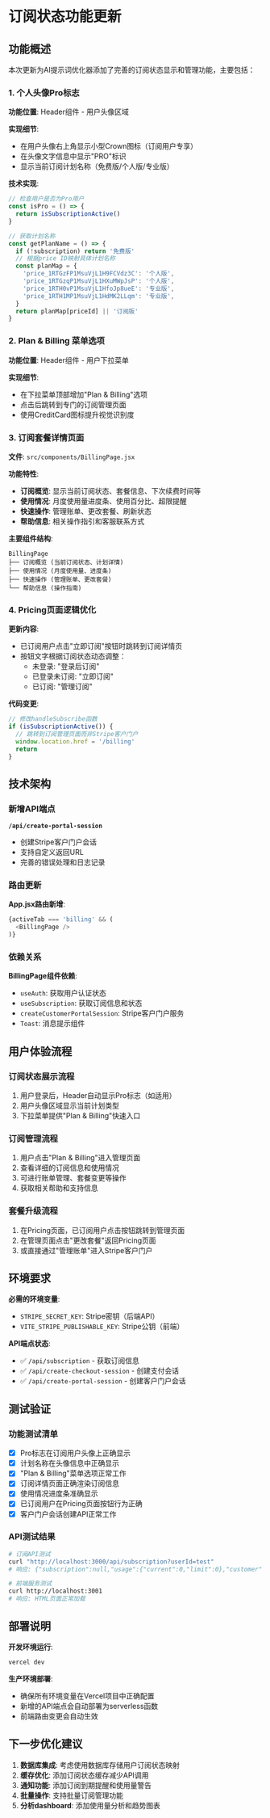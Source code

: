 # 订阅状态功能更新

## 功能概述

本次更新为AI提示词优化器添加了完善的订阅状态显示和管理功能，主要包括：

### 1. 个人头像Pro标志

**功能位置**: Header组件 - 用户头像区域

**实现细节**:
- 在用户头像右上角显示小型Crown图标（订阅用户专享）
- 在头像文字信息中显示"PRO"标识
- 显示当前订阅计划名称（免费版/个人版/专业版）

**技术实现**:
```javascript
// 检查用户是否为Pro用户
const isPro = () => {
  return isSubscriptionActive()
}

// 获取计划名称
const getPlanName = () => {
  if (!subscription) return '免费版'
  // 根据price ID映射具体计划名称
  const planMap = {
    'price_1RTGzFP1MsuVjL1H9FCVdz3C': '个人版',
    'price_1RTGzqP1MsuVjL1HXuMWpJsP': '个人版',
    'price_1RTH0vP1MsuVjL1HfoJp8ueE': '专业版',
    'price_1RTH1MP1MsuVjL1HdMK2LLqm': '专业版',
  }
  return planMap[priceId] || '订阅版'
}
```

### 2. Plan & Billing 菜单选项

**功能位置**: Header组件 - 用户下拉菜单

**实现细节**:
- 在下拉菜单顶部增加"Plan & Billing"选项
- 点击后跳转到专门的订阅管理页面
- 使用CreditCard图标提升视觉识别度

### 3. 订阅套餐详情页面

**文件**: `src/components/BillingPage.jsx`

**功能特性**:
- **订阅概览**: 显示当前订阅状态、套餐信息、下次续费时间等
- **使用情况**: 月度使用量进度条、使用百分比、超限提醒
- **快速操作**: 管理账单、更改套餐、刷新状态
- **帮助信息**: 相关操作指引和客服联系方式

**主要组件结构**:
```
BillingPage
├── 订阅概览 (当前订阅状态、计划详情)
├── 使用情况 (月度使用量、进度条)
├── 快速操作 (管理账单、更改套餐)
└── 帮助信息 (操作指南)
```

### 4. Pricing页面逻辑优化

**更新内容**:
- 已订阅用户点击"立即订阅"按钮时跳转到订阅详情页
- 按钮文字根据订阅状态动态调整：
  - 未登录: "登录后订阅"
  - 已登录未订阅: "立即订阅"  
  - 已订阅: "管理订阅"

**代码变更**:
```javascript
// 修改handleSubscribe函数
if (isSubscriptionActive()) {
  // 跳转到订阅管理页面而非Stripe客户门户
  window.location.href = '/billing'
  return
}
```

## 技术架构

### 新增API端点

**`/api/create-portal-session`**
- 创建Stripe客户门户会话
- 支持自定义返回URL
- 完善的错误处理和日志记录

### 路由更新

**App.jsx路由新增**:
```javascript
{activeTab === 'billing' && (
  <BillingPage />
)}
```

### 依赖关系

**BillingPage组件依赖**:
- `useAuth`: 获取用户认证状态
- `useSubscription`: 获取订阅信息和状态
- `createCustomerPortalSession`: Stripe客户门户服务
- `Toast`: 消息提示组件

## 用户体验流程

### 订阅状态展示流程
1. 用户登录后，Header自动显示Pro标志（如适用）
2. 用户头像区域显示当前计划类型
3. 下拉菜单提供"Plan & Billing"快速入口

### 订阅管理流程
1. 用户点击"Plan & Billing"进入管理页面
2. 查看详细的订阅信息和使用情况
3. 可进行账单管理、套餐变更等操作
4. 获取相关帮助和支持信息

### 套餐升级流程
1. 在Pricing页面，已订阅用户点击按钮跳转到管理页面
2. 在管理页面点击"更改套餐"返回Pricing页面
3. 或直接通过"管理账单"进入Stripe客户门户

## 环境要求

**必需的环境变量**:
- `STRIPE_SECRET_KEY`: Stripe密钥（后端API）
- `VITE_STRIPE_PUBLISHABLE_KEY`: Stripe公钥（前端）

**API端点状态**:
- ✅ `/api/subscription` - 获取订阅信息
- ✅ `/api/create-checkout-session` - 创建支付会话  
- ✅ `/api/create-portal-session` - 创建客户门户会话

## 测试验证

### 功能测试清单

- [x] Pro标志在订阅用户头像上正确显示
- [x] 计划名称在头像信息中正确显示
- [x] "Plan & Billing"菜单选项正常工作
- [x] 订阅详情页面正确渲染订阅信息
- [x] 使用情况进度条准确显示
- [x] 已订阅用户在Pricing页面按钮行为正确
- [x] 客户门户会话创建API正常工作

### API测试结果

```bash
# 订阅API测试
curl "http://localhost:3000/api/subscription?userId=test"
# 响应: {"subscription":null,"usage":{"current":0,"limit":0},"customer":null}

# 前端服务测试  
curl http://localhost:3001
# 响应: HTML页面正常加载
```

## 部署说明

**开发环境运行**:
```bash
vercel dev
```

**生产环境部署**:
- 确保所有环境变量在Vercel项目中正确配置
- 新增的API端点会自动部署为serverless函数
- 前端路由变更会自动生效

## 下一步优化建议

1. **数据库集成**: 考虑使用数据库存储用户订阅状态映射
2. **缓存优化**: 添加订阅状态缓存减少API调用
3. **通知功能**: 添加订阅到期提醒和使用量警告
4. **批量操作**: 支持批量订阅管理功能
5. **分析dashboard**: 添加使用量分析和趋势图表 